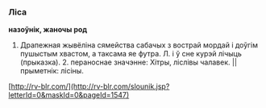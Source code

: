 ### Ліса
**назоўнік, жаночы род**

1. Драпежная жывёліна сямейства сабачых з вострай мордай і доўгім пушыстым хвастом, а таксама яе футра. Л. і ў сне курэй лічыць (прыказка). 2. пераноснае значэнне: Хітры, ліслівы чалавек. || прыметнік: лісіны.

<a rel="author">[http://rv-blr.com/](http://rv-blr.com/slounik.jsp?letterId=0&maskId=0&pageId=1547)</a>
